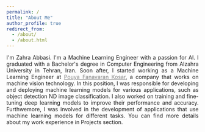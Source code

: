 ```yaml
---
permalink: /
title: "About Me"
author_profile: true
redirect_from: 
  - /about/
  - /about.html
---
```


<style>
  .justify-text {
    text-align: justify;
  }
  .justify-text a {
    color: #808080;
    text-decoration: underline;
  }
</style>

<div class="justify-text">

I'm Zahra Abbasi. I'm a Machine Learning Engineer with a passion for AI. I graduated with a Bachelor's degree in Computer Engineering from Alzahra University in Tehran, Iran. 
Soon after, I started working as a Machine Learning Engineer at [Pouya Fanavaran Kosar](http://en.pfkvision.com), a company that works on machine vision technology.
In this position, I was responsible for developing and deploying machine learning models for various applications, such as object detection ND image classification. I also worked on training and fine-tuning deep learning models to improve their performance and accuracy. Furthwemore, I was involved in the development of applications that use machine learning models for different tasks. You can find more details about my work experience in Projects section.

</div>
